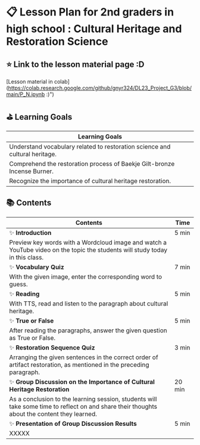 
# :clipboard: Lesson Plan for 2nd graders in high school : Cultural Heritage and Restoration Science

## :star: Link to the lesson material page :D
[Lesson material in colab](https://colab.research.google.com/github/gnyr324/DL23_Project_G3/blob/main/P_N.ipynb :)")


## :golf: Learning Goals
| Learning Goals                                                      |
|---------------------------------------------------------------------------|
| Understand vocabulary related to restoration science and cultural heritage. |
| Comprehend the restoration process of Baekje Gilt-bronze Incense Burner.   |
| Recognize the importance of cultural heritage restoration.                |


## :books: Contents
| Contents                                                                | Time |
|-------------------------------------------------------------------------|------|
| :sparkles: **Introduction**                                                        | 5 min |
| Preview key words with a Wordcloud image and watch a YouTube video on the topic the students will study today in this class. | |
| :sparkles: **Vocabulary Quiz**                                                     | 7 min |
| With the given image, enter the corresponding word to guess. | |
| :sparkles: **Reading**                                                             | 5 min |
| With TTS, read and listen to the paragraph about cultural heritage. | |
| :sparkles: **True or False**                                                       | 5 min |
| After reading the paragraphs, answer the given question as True or False. | |
| :sparkles: **Restoration Sequence Quiz**                                           | 3 min |
| Arranging the given sentences in the correct order of artifact restoration, as mentioned in the preceding paragraph. | |
| :sparkles: **Group Discussion on the Importance of Cultural Heritage Restoration** | 20 min |
| As a conclusion to the learning session, students will take some time to reflect on and share their thoughts about the content they learned. | |
| :sparkles: **Presentation of Group Discussion Results**                            | 5 min |
| XXXXX | |
